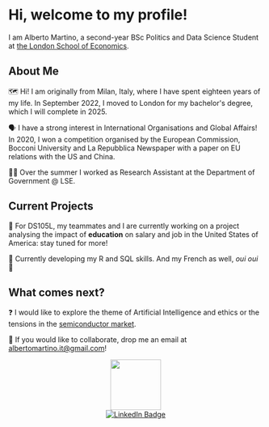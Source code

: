 # Hi, welcome to my profile!

I am Alberto Martino, a second-year BSc Politics and Data Science Student at [the London School of Economics](https://www.lse.ac.uk/).

## About Me

🗺️ Hi! I am originally from Milan, Italy, where I have spent eighteen years of my life. In September 2022, I moved to London for my bachelor's degree, which I will complete in 2025. 

🗣️ I have a strong interest in International Organisations and Global Affairs! In 2020, I won a competition organised by the European Commission, Bocconi University and La Repubblica Newspaper with a paper on EU relations with the US and China.

👨‍💼 Over the summer I worked as Research Assistant at the Department of Government @ LSE.

## Current Projects

💸 For DS105L, my teammates and I are currently working on a project analysing the impact of **education** on salary and job in the United States of America: stay tuned for more!

🐍 Currently developing my R and SQL skills. And my French as well, _oui oui_ 🥖

## What comes next?

❓ I would like to explore the theme of Artificial Intelligence and ethics or the tensions in the [semiconductor market](https://www.bbc.com/news/business-63995570).

🤝 If you would like to collaborate, drop me an email at [albertomartino.it@gmail.com](mailto:albertomartino.it@gmail.com)!

<div id="header" align="center">
  <img src="https://media.giphy.com/media/LaVp0AyqR5bGsC5Cbm/giphy.gif" width="100"/>
</div>
<div id="badges" align="center">
  <a href="https://www.linkedin.com/in/alberto-martino-65494720b/">
    <img src="https://img.shields.io/badge/LinkedIn-blue?style=for-the-badge&logo=linkedin&logoColor=white" alt="LinkedIn Badge"/>
  </a>
</div>
<!--
**amartino1-lse/amartino1-lse** is a ✨ _special_ ✨ repository because its `README.md` (this file) appears on your GitHub profile.

Here are some ideas to get you started:

- 🔭 I’m currently working on ...
